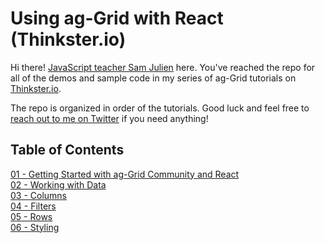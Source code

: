 # Using ag-Grid with React (Thinkster.io)
Hi there! [JavaScript teacher Sam Julien](http://www.samjulien.com/) here. You've reached the repo for all of the demos and sample code in my series of ag-Grid tutorials on [Thinkster.io](https://thinkster.io/).

The repo is organized in order of the tutorials. Good luck and feel free to [reach out to me on Twitter](https://twitter.com/samjulien) if you need anything!

## Table of Contents

[01 - Getting Started with ag-Grid Community and React](./01-getting-started)<br/>
[02 - Working with Data](./02-data)<br/>
[03 - Columns](./03-columns)<br/>
[04 - Filters](./04-filters)<br/>
[05 - Rows](./05-rows)<br/>
[06 - Styling](./06-styling)<br/>

